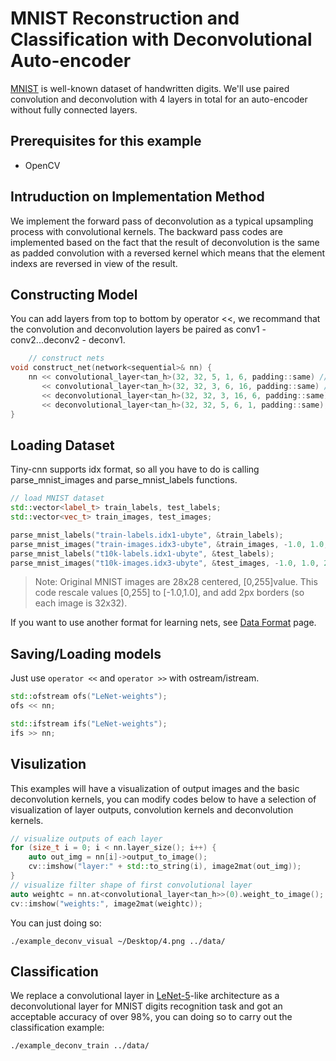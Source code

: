 # MNIST Reconstruction and Classification with Deconvolutional Auto-encoder 

[MNIST](http://yann.lecun.com/exdb/mnist/) is well-known dataset of handwritten digits. We'll use paired convolution and deconvolution with 4 layers in total for an auto-encoder without fully connected layers.

## Prerequisites for this example
- OpenCV

## Intruduction on Implementation Method

We implement the forward pass of deconvolution as a typical upsampling process with convolutional kernels. The backward pass codes are implemented based on the fact that the result of deconvolution is the same as padded convolution with a reversed kernel which means that the element indexs are reversed in view of the result.

## Constructing Model
You can add layers from top to bottom by operator <<, we recommand that the convolution and deconvolution layers be paired as conv1 - conv2...deconv2 - deconv1.

```cpp
    // construct nets
void construct_net(network<sequential>& nn) {
    nn << convolutional_layer<tan_h>(32, 32, 5, 1, 6, padding::same) //conv1
       << convolutional_layer<tan_h>(32, 32, 3, 6, 16, padding::same) //conv2
       << deconvolutional_layer<tan_h>(32, 32, 3, 16, 6, padding::same) //deconv2
       << deconvolutional_layer<tan_h>(32, 32, 5, 6, 1, padding::same); //deconv1
}
```

## Loading Dataset
Tiny-cnn supports idx format, so all you have to do is calling parse_mnist_images and parse_mnist_labels functions.

```cpp
// load MNIST dataset
std::vector<label_t> train_labels, test_labels;
std::vector<vec_t> train_images, test_images;

parse_mnist_labels("train-labels.idx1-ubyte", &train_labels);
parse_mnist_images("train-images.idx3-ubyte", &train_images, -1.0, 1.0, 2, 2);
parse_mnist_labels("t10k-labels.idx1-ubyte", &test_labels);
parse_mnist_images("t10k-images.idx3-ubyte", &test_images, -1.0, 1.0, 2, 2);
```

>Note:
>Original MNIST images are 28x28 centered, [0,255]value.
>This code rescale values [0,255] to [-1.0,1.0], and add 2px borders (so each image is 32x32).

If you want to use another format for learning nets, see [Data Format](https://github.com/nyanp/tiny-cnn/wiki/Data-Format) page.

## Saving/Loading models
Just use ```operator <<``` and ```operator >>``` with ostream/istream.

```cpp
std::ofstream ofs("LeNet-weights");
ofs << nn;

std::ifstream ifs("LeNet-weights");
ifs >> nn;
```

## Visulization
This examples will have a visualization of output images and the basic deconvolution kernels, you can modify codes below to have a selection of visualization of layer outputs, convolution kernels and deconvolution kernels.

```cpp
// visualize outputs of each layer
for (size_t i = 0; i < nn.layer_size(); i++) {
    auto out_img = nn[i]->output_to_image();
    cv::imshow("layer:" + std::to_string(i), image2mat(out_img));
}
// visualize filter shape of first convolutional layer
auto weightc = nn.at<convolutional_layer<tan_h>>(0).weight_to_image();
cv::imshow("weights:", image2mat(weightc));
```

You can just doing so:
```
./example_deconv_visual ~/Desktop/4.png ../data/
```
## Classification
We replace a convolutional layer in [LeNet-5](http://yann.lecun.com/exdb/lenet/)-like architecture as a deconvolutional layer for MNIST digits recognition task and got an acceptable accuracy of over 98%, you can doing so to carry out the classification example:
```
./example_deconv_train ../data/
```


